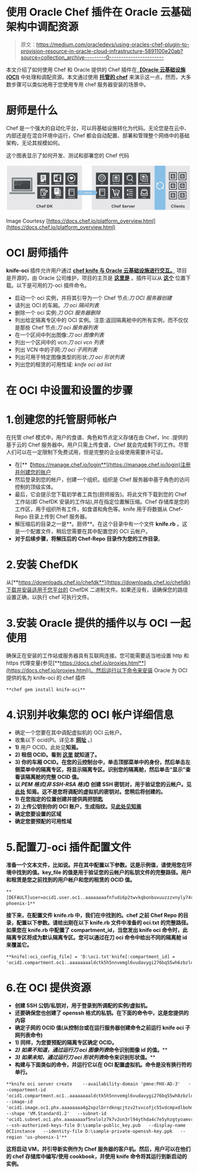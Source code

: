 # 使用 Oracle Chef 插件在 Oracle 云基础架构中调配资源

> 原文：<https://medium.com/oracledevs/using-oracles-chef-plugin-to-provision-resource-in-oracle-cloud-infrastructure-5891100e20ab?source=collection_archive---------0----------------------->

本文介绍了如何使用 Chef 和 Oracle 提供的 Chef 插件在[**【Oracle 云基础设施(OCI)**](https://cloud.oracle.com/iaas) 中处理和调配资源。本文通过使用 [**托管的 chef**](https://manage.chef.io/login) 来演示这一点，然而，大多数步骤可以类似地用于您使用专用 chef 服务器安装的场景中。

# 厨师是什么

Chef 是一个强大的自动化平台，可以将基础设施转化为代码。无论您是在云中、内部还是在混合环境中运行，Chef 都会自动配置、部署和管理整个网络中的基础架构，无论其规模如何。

这个图表显示了如何开发、测试和部署您的 Chef 代码

![](img/6df6ba8e1235d5abbc0b15eade80e505.png)

Image Courtesy [https://docs.chef.io/platform_overview.html](https://docs.chef.io/platform_overview.html)

# OCI 厨师插件

**knife-oci** 插件允许用户通过 [**chef knife 与 Oracle 云基础设施进行交互。**](https://docs.chef.io/knife.html) 项目是开源的，由 Oracle 公司维护，项目的主页是 [**这里是**](https://docs.us-phoenix-1.oraclecloud.com/Content/API/SDKDocs/knifeplugin.htm) 。插件可以从 [**这个**](https://github.com/oracle/knife-oci/releases) 位置下载。以下是可用的刀-oci 插件命令。

*   启动一个 oci 实例，并将其引导为一个 Chef 节点:*刀 OCI 服务器创建*
*   请列出 OCI 的车厢。*刀 oci 隔间列表*
*   删除一个 oci 实例:*刀 OCI 服务器删除*
*   列出给定隔离专区中的 OCI 实例。注意:返回隔离舱中的所有实例，而不仅仅是那些 Chef 节点:*刀 oci 服务器列表*
*   在一个区间中列出图像:*刀 oci 图像列表*
*   列出一个区间中的 vcn:*刀 oci vcn 列表*
*   列出 VCN 中的子网:*刀 oci 子网列表*
*   列出可用于特定图像类型的形状:*刀 oci 形状列表*
*   列出您的租赁的可用性域: *knife oci ad list*

# 在 OCI 中设置和设置的步骤

# 1.创建您的托管厨师帐户

在托管 chef 模式中，用户的食谱、角色和节点定义存储在由 Chef，Inc .提供的基于云的 Chef 服务器中。用户只需上传食谱，Chef 就会完成剩下的工作。尽管人们可以在一定限制下免费试用，但是完整的企业级使用需要许可证。

*   在[**【https://manage.chef.io/login**](https://manage.chef.io/login)注册并创建您的账户
*   然后登录到您的帐户，创建一个组织。组织是 Chef 服务器中基于角色的访问控制的顶级实体。
*   最后，它会提示您下载初学者工具包(厨师报告)。将此文件下载到您的 Chef 工作站(即 ChefDK 安装的工作站),并在指定位置解压缩。Chef 存储库是您的工作区，用于组织所有工件，如食谱和角色等。knife 用于将数据从 Chef-Repo 目录上传到 Chef 服务器。
*   解压缩后的目录之一是**。厨师**。在这个目录中有一个文件 **knife.rb** 。这是一个配置文件，稍后您需要在其中配置您的 OCI 云帐户。
*   **对于后续步骤，将解压后的 Chef-Repo 目录作为您的工作目录**。

# 2.安装 ChefDK

从[**https://downloads.chef.io/chefdk**](https://downloads.chef.io/chefdk)下载并安装适用于您平台的 ChefDK 二进制文件。如果还没有，请确保您的路径设置正确，以执行 chef 可执行文件。

# 3.安装 Oracle 提供的插件以与 OCI 一起使用

确保正在安装的工作站或服务器具有互联网连接。您可能需要适当地设置 http 和 https 代理变量(参见[**https://docs.chef.io/proxies.html**](https://docs.chef.io/proxies.html))。然后运行以下命令来安装 Oracle 为 OCI 提供的名为 knife-oci 的 chef 插件

```
**chef gem install knife-oci**
```

# 4.识别并收集您的 OCI 帐户详细信息

*   确定一个您要在其中调配虚拟机的 OCI 云帐户。
*   收集以下 ocid(Pl。详见本 [**网址**](https://docs.us-phoenix-1.oraclecloud.com/Content/API/Concepts/apisigningkey.htm) 。)
*   **1)** 用户 OCID。此处见[](https://docs.us-phoenix-1.oraclecloud.com/Content/API/Concepts/apisigningkey.htm#Other)****知焉。****
*   ******2)** 租佃 OCID。看到 [**这里**](https://docs.us-phoenix-1.oraclecloud.com/Content/API/Concepts/apisigningkey.htm#Other) 就知道了。****
*   ******3)** 你的车厢 OCID。在您的云控制台中，单击顶部菜单中的身份，然后单击左侧菜单中的隔离专区，将显示隔离专区。识别您的隔离舱，然后单击“显示”查看该隔离舱的完整 OCID 值。****
*   ****以 ***PEM 格式(非 SSH-RSA 格式)*** 创建 SSH 密钥对，用于验证您的云帐户。见 [**此处**](https://docs.us-phoenix-1.oraclecloud.com/Content/API/Concepts/apisigningkey.htm#How) 知焉。这不是您将调配的虚拟机的密钥对。您稍后将创建的。****
*   ******1)** 在您指定的位置创建并提供两把钥匙****
*   ******2)** 上传公钥到你的 OCI 账户，生成指纹。见[此处**见**知焉](https://docs.us-phoenix-1.oraclecloud.com/Content/API/Concepts/apisigningkey.htm#How2)****
*   ****确定您要设置的区域****
*   ****确定您要预配的可用性域****

# ****5.配置刀-oci 插件配置文件****

****准备一个文本文件，比如说。并在其中配置以下参数。这是示例值，请使用您在环境中找到的值。key_file 的值是用于验证您的云帐户的私钥文件的完整路径。用户和租赁是您之前找到的用户帐户和您的租赁的 OCID 值。****

```
**[DEFAULT]user=ocid1.user.oc1..aaaaaaaafnfudi6p2twvkqbonbuvuuzzzvnyly74rhodbln6ax5k5bvccikqfingerprint=98:93:64:2d:b7:47:df:87:c9:57:83:04:83:a4:05:ackey_file=C:\Users\utanna\.oci\oci_api_key.pemtenancy=ocid1.tenancy.oc1..aaaaaaaawz52pbyqeud4ryne7ojegn2bzavhie4bgki3j6k7fwp5asbs5dqaregion=us-phoenix-1**
```

****接下来，在配置文件 **knife.rb** 中，我们在**中找到的。chef** 之前 Chef Repo 的目录，配置以下参数。请给出刚在以下 knife.rb 文件中准备的 oci.txt 的完整路径。如果您在 knife.rb 中配置了 compartment_id，当您发出 knife oci 命令时，此隔离专区将成为默认隔离专区。您可以通过在刀 oci 命令中给出不同的隔离舱 id 来覆盖它。****

```
**knife[:oci_config_file] = 'D:\oci.txt'knife[:compartment_id] = 'ocid1.compartment.oc1..aaaaaaaaldctk5h5nnvemgl6vudavygi276bq55wh6zbzldaewxqdcfw45fq'user=ocid1.user.oc1..aaaaaaaafnfudi6p2twvkqbonbuvuuzzzvnyly73rhodbln8ax6k5bvccikq**
```

# ****6.在 OCI 提供资源****

*   ****创建 SSH 公钥/私钥对，用于登录到所调配的实例/虚拟机。****
*   ****还要确保您也创建了 **openssh** 格式的私钥。在下面的命令中，这是您提供的内容****
*   ****确定子网的 OCID 值(从控制台或在运行服务器创建命令之前运行 knife oci 子网列表命令)****
*   ******1)** 同样，为您要预配的隔离专区确定 OCID。****
*   ******2)** 如果不知道，通过运行*刀 oci 图像列表*命令识别图像 id 的值。****
*   ******3)** 如果未知，通过运行*刀 oci 形状列表*命令来识别形状值。****
*   ****构建与下面类似的命令，并运行它以在 OCI 配置虚拟机。命令是没有换行符的单行。****

```
**knife oci server create    --availability-domain 'pmne:PHX-AD-3'   --compartment-id 'ocid1.compartment.oc1..aaaaaaaaldctk5h5nnvemgl6vudavygi276bq55wh8zbzldaewxqdcfw15fq'   --image-id 'ocid1.image.oc1.phx.aaaaaaaa4g2xpzlbrrdknqcjtzv2tvxcofjc55vdcmpxdlbohmtt7encpana'   --shape 'VM.Standard1.2'   --subnet-id 'ocid1.subnet.oc1.phx.aaaaaaaaf5nxlolz7k7v2on3rl94ythda4c7e5yhzgtyoamvrx5ret3v6d2q'   --ssh-authorized-keys-file D:\sample-public_key.pub   --display-name OCIinstance   --identity-file D:\sample-private-openssh-key.ppk   --region 'us-phoenix-1'**
```

****这将启动 VM，并引导新实例作为 Chef 服务器的客户机。然后，用户可以在他们的 chef 存储库中编写/使用 cookbook，并使用 knife 命令将其运行到新启动的实例。****